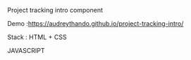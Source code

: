  Project tracking intro component

Demo :https://audreythando.github.io/project-tracking-intro/

Stack : HTML + CSS

JAVASCRIPT
